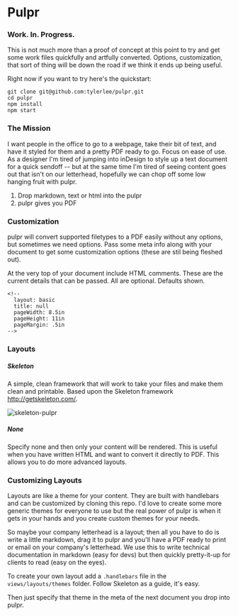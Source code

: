 # Pulpr

### Work. In. Progress.
This is not much more than a proof of concept at this point to try and get some work files quickfully and artfully converted. Options, customization, that sort of thing will be down the road if we think it ends up being useful.

Right now if you want to try here's the quickstart:

````
git clone git@github.com:tylerlee/pulpr.git
cd pulpr
npm install
npm start
````

### The Mission

I want people in the office to go to a webpage, take their bit of text, and have it styled for them and a pretty PDF ready to go. Focus on ease of use. As a designer I'm tired of jumping into inDesign to style up a text document for a quick sendoff -- but at the same time I'm tired of seeing content goes out that isn't on our letterhead, hopefully we can chop off some low hanging fruit with pulpr.

1. Drop markdown, text or html into the pulpr
2. pulpr gives you PDF

### Customization

pulpr will convert supported filetypes to a PDF easily without any options, but sometimes we need options. Pass some meta info along with your document to get some customization options (these are stil being fleshed out).

At the very top of your document include HTML comments. These are the current details that can be passed. All are optional. Defaults shown.

````
<!--
  layout: basic
  title: null
  pageWidth: 8.5in
  pageHeight: 11in
  pageMargin: .5in
-->
````

### Layouts

##### Skeleton
  A simple, clean framework that will work to take your files and make them clean and printable. Based upon the Skeleton framework http://getskeleton.com/.

  ![skeleton-pulpr](http://cl.ly/image/2X3g1S2T3S1K/pulpr.png)

##### None
  Specify none and then only your content will be rendered. This is useful when you have written HTML and want to convert it directly to PDF. This allows you to do more advanced layouts.

### Customizing Layouts

Layouts are like a theme for your content. They are built with handlebars and can be customized by cloning this repo. I'd love to create some more generic themes for everyone to use but the real power of pulpr is when it gets in your hands and you create custom themes for your needs.

So maybe your company letterhead is a layout; then all you have to do is write a little markdown, drag it to pulpr and you'll have a PDF ready to print or email on your company's letterhead. We use this to write technical documentation in markdown (easy for devs) but then quickly pretty-it-up for clients to read (easy on the eyes).

To create your own layout add a ````.handlebars```` file in the ````views/layouts/themes```` folder. Follow Skeleton as a guide, it's easy.

Then just specify that theme in the meta of the next document you drop into pulpr.

